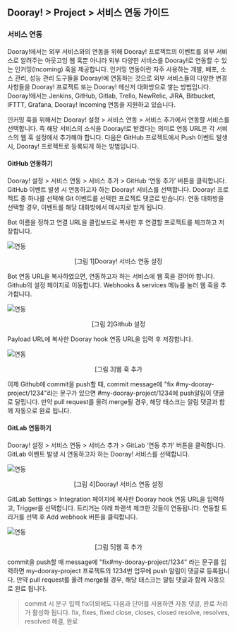 ## Dooray! > Project > 서비스 연동 가이드 

### 서비스 연동 

Dooray!에서는 외부 서비스와의 연동을 위해 Dooray! 프로젝트의 이벤트를 외부 서비스로 알려주는 아웃고잉 웹 훅뿐 아니라 외부 다양한 서비스를 Dooray!로 
연동할 수 있는 인커밍(Incoming) 훅을 제공합니다. 인커밍 연동이란 자주 사용하는 개발, 배포, 소스 관리, 성능 관리 도구들을 Dooray!에 연동하는 것으로
외부 서비스들의 다양한 변경 사항들을 Dooray! 프로젝트 또는 Dooray! 메신저 대화방으로 쌓는 방법입니다. 
Dooray!에서는 Jenkins, GitHub, Gitlab, Trello, NewRelic, JIRA, Bitbucket, IFTTT, Grafana, Dooray! Incoming 연동을 지원하고 있습니다. 

인커밍 훅을 위해서는 Dooray! 설정 > 서비스 연동 > 서비스 추가에서 연동할 서비스를 선택합니다. 즉 해당 서비스의 소식을 Dooray!로 받겠다는 의미로 
연동 URL은 각 서비스의 웹 훅 설정에서 추가해야 합니다. 다음은 GitHub 프로젝트에서 Push 이벤트 발생 시, Dooray! 프로젝트로 등록되게 하는 방법입니다.   

#### GitHub 연동하기 

Dooray! 설정 > 서비스 연동 > 서비스 추가 > GitHub ‘연동 추가’ 버튼을 클릭합니다. GitHub 이벤트 발생 시 연동하고자 하는 Dooray! 서비스를 선택합니다. 
Dooray! 프로젝트 중 하나를 선택해 Git 이벤트를 선택한 프로젝트 댓글로 받습니다. 연동 대화방을 선택할 경우, 이벤트를 해당 대화방에서 메시지로 받게 됩니다.  

Bot 이름을 정하고 연결 URL을 클립보드로 복사한 후 연결할 프로젝트를 체크하고 저장합니다. 

![연동](http://static.toastoven.net/prod_dooray_project/01_project_integraion.png)
<center>[그림 1]Dooray! 서비스 연동 설정</center>

Bot 연동 URL을 복사하였으면, 연동하고자 하는 서비스에 웹 훅을 걸어야 합니다.  
Github의 설정 페이지로 이동합니다. Webhooks & services 메뉴를 눌러 웹 훅을 추가합니다.  

![연동](http://static.toastoven.net/prod_dooray_project/02_project_integraion.png)
<center>[그림 2]Github 설정</center>

Payload URL에 복사한 Dooray hook 연동 URL을 입력 후 저장합니다. 

![연동](http://static.toastoven.net/prod_dooray_project/03_project_integraion.png)
<center>[그림 3]웹 훅 추가</center>

이제 Github에 commit을 push할 때, commit message에 "fix #my-dooray-project/1234"라는 문구가 있으면 #my-dooray-project/1234에 push알림이 댓글로 달립니다. 만약 pull request를 올려 merge될 경우, 해당 태스크는 알림 댓글과 함께 자동으로 완료 됩니다.

#### GitLab 연동하기 

Dooray! 설정 > 서비스 연동 > 서비스 추가 > GitLab ‘연동 추가’ 버튼을 클릭합니다. GitLab 이벤트 발생 시 연동하고자 하는 Dooray! 서비스를 선택합니다. 

![연동](http://static.toastoven.net/prod_dooray_project/04_project_integraion.png)
<center>[그림 4]Dooray! 서비스 연동 설정</center>

GitLab Settings > Integration 페이지에 복사한 Dooray hook 연동 URL을 입력하고, Trigger를 선택합니다.
트리거는 아래 파랜색 체크한 것들이 연동됩니다. 연동할 트리거를 선택 후 Add webhook 버튼을 클릭합니다. 

![연동](http://static.toastoven.net/prod_dooray_project/05_project_integraion.png)
<center>[그림 5]웹 훅 추가</center>

commit을 push할 때 message에 "fix#my-dooray-project/1234" 라는 문구를 입력하면 my-dooray-project 프로젝트의 1234번 업무에 push 알림이 댓글로 등록됩니다. 만약 pull request를 올려 merge될 경우, 해당 태스크는 알림 댓글과 함께 자동으로 완료 됩니다. 

> commit 시 문구 입력
> fix이외에도 다음과 단어를 사용하면 자동 댓글, 완료 처리가 활성화 됩니다.
> fix, fixes, fixed
> close, closes, closed
> resolve, resolves, resolved
> 해결, 완료 



